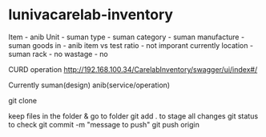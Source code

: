 # lunivacarelab-inventory
Item - anib
Unit - suman
type - suman
category - suman
manufacture - suman
goods in - anib
item vs test ratio - not imporant currently
location - suman
rack - no
wastage - no

CURD operation http://192.168.100.34/CarelabInventory/swagger/ui/index#/

Currently suman(design) anib(service/operation)

git clone <link>

keep files in the folder & go to folder
git add . to stage all changes
git status to check
git commit -m "message to push"
git push origin <your-branch>
